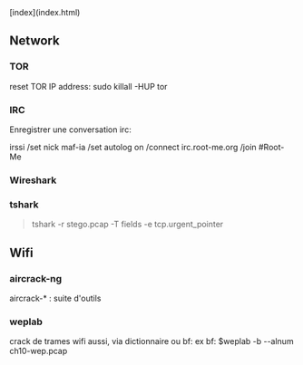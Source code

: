 <head>
  <meta http-equiv="content-type" content="text/html; charset=utf-8" />
</head>
[index](index.html)

## Network

### TOR
reset TOR IP address:
sudo killall -HUP tor

### IRC
Enregistrer une conversation irc:

irssi
/set nick maf-ia
/set autolog on
/connect irc.root-me.org
/join #Root-Me

### Wireshark

### tshark
> tshark -r stego.pcap -T fields -e tcp.urgent_pointer


## Wifi

### aircrack-ng 
aircrack-* : suite d'outils

### weplab
crack de trames wifi aussi, via dictionnaire ou bf:
ex bf:
$weplab -b --alnum ch10-wep.pcap

